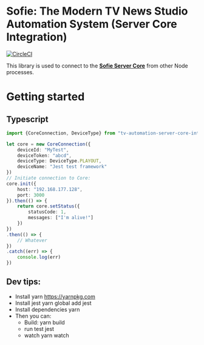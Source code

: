 # Sofie: The Modern TV News Studio Automation System (Server Core Integration)
[![CircleCI](https://circleci.com/gh/nrkno/tv-automation-server-core-integration.svg?style=svg)](https://circleci.com/gh/nrkno/tv-automation-server-core-integration)

This library is used to connect to the [**Sofie Server Core**](https://github.com/nrkno/tv-automation-server-core) from other Node processes.

# Getting started 

## Typescript
```typescript
import {CoreConnection, DeviceType} from "tv-automation-server-core-integration"

let core = new CoreConnection({
	deviceId: "MyTest",
	deviceToken: "abcd",
	deviceType: DeviceType.PLAYOUT,
	deviceName: "Jest test framework"
})
// Initiate connection to Core:
core.init({
	host: "192.168.177.128",
	port: 3000
}).then(() => {
    return core.setStatus({
		statusCode: 1,
		messages: ["I'm alive!"]
	})
})
.then(() => {
    // Whatever
})
.catch((err) => {
    console.log(err)
})
```

## Dev tips:
* Install yarn
	https://yarnpkg.com
* Install jest
	yarn global add jest
* Install dependencies
	yarn
* Then you can:
   * Build:
	yarn build
   * run test
	jest
   * watch
	yarn watch
